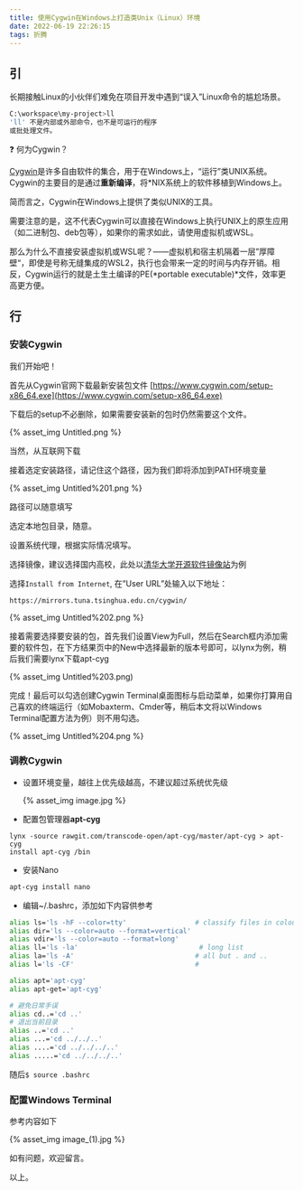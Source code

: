 ```yaml
---
title: 使用Cygwin在Windows上打造类Unix（Linux）环境
date: 2022-06-19 22:26:15
tags: 折腾
---
```


## 引

长期接触Linux的小伙伴们难免在项目开发中遇到“误入”Linux命令的尴尬场景。

```bash
C:\workspace\my-project>ll
'll' 不是内部或外部命令，也不是可运行的程序
或批处理文件。
```
<!-- more -->
<aside>
❓ 何为Cygwin？

</aside>

[Cygwin](https://www.cygwin.com/)是许多自由软件的集合，用于在Windows上，“运行”类UNIX系统。Cygwin的主要目的是通过**重新编译**，将*NIX系统上的软件移植到Windows上。

简而言之，Cygwin在Windows上提供了类似UNIX的工具。

需要注意的是，这不代表Cygwin可以直接在Windows上执行UNIX上的原生应用（如二进制包、deb包等），如果你的需求如此，请使用虚拟机或WSL。

那么为什么不直接安装虚拟机或WSL呢？——虚拟机和宿主机隔着一层”厚障壁“，即使是号称无缝集成的WSL2，执行也会带来一定的时间与内存开销。相反，Cygwin运行的就是土生土编译的PE(*portable executable)*文件，效率更高更方便。

## 行

### 安装Cygwin

我们开始吧！

首先从Cygwin官网下载最新安装包文件 [https://www.cygwin.com/setup-x86_64.exe](https://www.cygwin.com/setup-x86_64.exe)

下载后的setup不必删除，如果需要安装新的包时仍然需要这个文件。

{% asset_img Untitled.png %}

当然，从互联网下载

接着选定安装路径，请记住这个路径，因为我们即将添加到PATH环境变量

{% asset_img Untitled%201.png %}

路径可以随意填写

选定本地包目录，随意。

设置系统代理，根据实际情况填写。

选择镜像，建议选择国内高校，此处以[清华大学开源软件镜像站](https://mirrors.tuna.tsinghua.edu.cn/help/cygwin/)为例

选择`Install from Internet`, 在”User URL”处输入以下地址：

`https://mirrors.tuna.tsinghua.edu.cn/cygwin/`

{% asset_img Untitled%202.png %}

接着需要选择要安装的包，首先我们设置View为Full，然后在Search框内添加需要的软件包，在下方结果页中的New中选择最新的版本号即可，以lynx为例，稍后我们需要lynx下载apt-cyg

{% asset_img Untitled%203.png)

完成！最后可以勾选创建Cygwin Terminal桌面图标与启动菜单，如果你打算用自己喜欢的终端运行（如Mobaxterm、Cmder等，稍后本文将以Windows Terminal配置方法为例）则不用勾选。

{% asset_img Untitled%204.png %}

### 调教Cygwin

- 设置环境变量，越往上优先级越高，不建议超过系统优先级
    
    {% asset_img image.jpg %}
    

- 配置包管理器****apt-cyg****

```
lynx -source rawgit.com/transcode-open/apt-cyg/master/apt-cyg > apt-cyg
install apt-cyg /bin
```

- 安装Nano

```bash
apt-cyg install nano
```

- 编辑~/.bashrc，添加如下内容供参考

```bash
alias ls='ls -hF --color=tty'                 # classify files in colour
alias dir='ls --color=auto --format=vertical'
alias vdir='ls --color=auto --format=long'
alias ll='ls -la'                              # long list
alias la='ls -A'                              # all but . and ..
alias l='ls -CF'                              #

alias apt='apt-cyg'
alias apt-get='apt-cyg'

# 避免日常手误
alias cd..='cd ..'
# 退出当前目录
alias ..='cd ..'
alias ...='cd ../../..'
alias ....='cd ../../../..'
alias .....='cd ../../../..'
```

随后`$ source .bashrc`

### 配置Windows Terminal

参考内容如下

{% asset_img image_(1).jpg %}

如有问题，欢迎留言。

以上。
